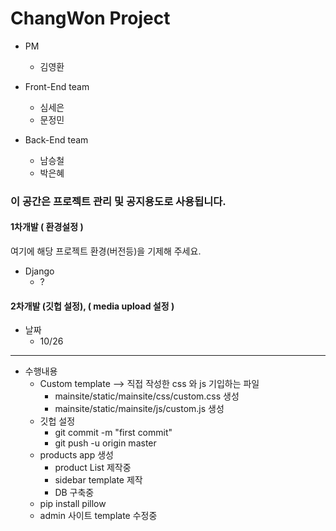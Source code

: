 # ChangWon Project

* PM 
    * 김영환

* Front-End team
    * 심세은
    * 문정민

* Back-End team
    * 남승철
    * 박은혜
    
### 이 공간은 프로젝트 관리 및 공지용도로 사용됩니다.

#### 1차개발 ( 환경설정 )
여기에 해당 프로젝트 환경(버전등)을 기제해 주세요.
* Django
    * ?

#### 2차개발 (깃헙 설정), ( media upload 설정 )
* 날짜
    * 10/26
----------
* 수행내용
    * Custom template --> 직접 작성한 css 와 js 기입하는 파일
        * mainsite/static/mainsite/css/custom.css 생성
        * mainsite/static/mainsite/js/custom.js 생성
    * 깃헙 설정
        * git commit -m "first commit"
        * git push -u origin master
    * products app 생성
        * product List 제작중
        * sidebar template 제작
        * DB 구축중
    * pip install pillow
    * admin 사이트 template 수정중
